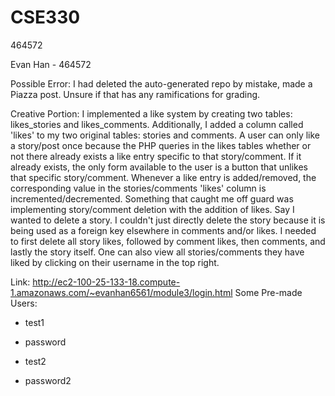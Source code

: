 # CSE330
464572

Evan Han - 464572

Possible Error: I had deleted the auto-generated repo by mistake, made a Piazza post. Unsure if that has any ramifications for grading.

Creative Portion:
I implemented a like system by creating two tables: likes_stories and likes_comments. Additionally, I added a column
called 'likes' to my two original tables: stories and comments. A user can only like a story/post once because the PHP
queries in the likes tables whether or not there already exists a like entry specific to that story/comment. If it already exists,
the only form available to the user is a button that unlikes that specific story/comment. Whenever a like entry is added/removed,
the corresponding value in the stories/comments 'likes' column is incremented/decremented. Something that caught me off guard was
implementing story/comment deletion with the addition of likes. Say I wanted to delete a story. I couldn't just directly delete the story
because it is being used as a foreign key elsewhere in comments and/or likes. I needed to first delete all story likes, followed by comment likes, then comments, and lastly the story itself. One can also view all stories/comments they have liked by clicking on their username in the top right.



Link: http://ec2-100-25-133-18.compute-1.amazonaws.com/~evanhan6561/module3/login.html
Some Pre-made Users:
 - test1
 - password

 - test2
 - password2